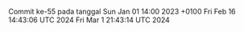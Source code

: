 Commit ke-55 pada tanggal Sun Jan 01 14:00 2023 +0100
Fri Feb 16 14:43:06 UTC 2024
Fri Mar  1 21:43:14 UTC 2024
